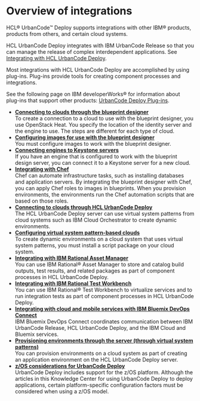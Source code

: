 # Overview of integrations

HCL® UrbanCode™ Deploy supports integrations with other IBM® products, products from others, and certain cloud systems.

HCL UrbanCode Deploy integrates with IBM UrbanCode Release so that you can manage the release of complex interdependent applications. See [Integrating with HCL UrbanCode Deploy](http://www-01.ibm.com/support/knowledgecenter/SS4GCC_6.1.1/com.ibm.urelease.doc/topics/installIntegrate_udeploy.html).

Most integrations with HCL UrbanCode Deploy are accomplished by using plug-ins. Plug-ins provide tools for creating component processes and integrations.

See the following page on IBM developerWorks® for information about plug-ins that support other products: [UrbanCode Deploy Plug-ins](https://developer.ibm.com/urbancode/plugins/ibm-urbancode-deploy).

-   **[Connecting to clouds through the blueprint designer](../../com.edt.doc/topics/security_cloud_connection.md)**  
To create a connection to a cloud to use with the blueprint designer, you use OpenStack Heat. You specify the location of the identity server and the engine to use. The steps are different for each type of cloud.
-   **[Configuring images for use with the blueprint designer](../../com.edt.doc/topics/cloud_connect_vm_requirements.md)**  
You must configure images to work with the blueprint designer.
-   **[Connecting engines to Keystone servers](../../com.udeploy.install.doc/topics/install_engine_new_keystone.md)**  
If you have an engine that is configured to work with the blueprint design server, you can connect it to a Keystone server for a new cloud.
-   **[Integrating with Chef](../../com.edt.doc/topics/integrate_chef.md)**  
Chef can automate infrastructure tasks, such as installing databases and application servers. By integrating the blueprint designer with Chef, you can apply Chef roles to images in blueprints. When you provision environments, the environments run the Chef automation scripts that are based on those roles.
-   **[Connecting to clouds through HCL UrbanCode Deploy](../topics/cloud_integrate_vsp_ov.md)**  
The HCL UrbanCode Deploy server can use virtual system patterns from cloud systems such as IBM Cloud Orchestrator to create dynamic environments.
-   **[Configuring virtual system pattern-based clouds](../../com.udeploy.install.doc/topics/cloud_configure.md)**  
To create dynamic environments on a cloud system that uses virtual system patterns, you must install a script package on your cloud system.
-   **[Integrating with IBM Rational Asset Manager](../topics/ramintegrat_cpt.md)**  
You can use IBM Rational® Asset Manager to store and catalog build outputs, test results, and related packages as part of component processes in HCL UrbanCode Deploy.
-   **[Integrating with IBM Rational Test Workbench](../topics/rtwintegrat_cpt.md)**  
You can use IBM Rational® Test Workbench to virtualize services and to run integration tests as part of component processes in HCL UrbanCode Deploy.
-   **[Integrating with cloud and mobile services with IBM Bluemix DevOps Connect](../topics/installIntegrate_UCR_cloud_cp.md)**  
IBM Bluemix DevOps Connect coordinates communication between IBM UrbanCode Release, HCL UrbanCode Deploy, and the IBM Cloud and Bluemix services.
-   **[Provisioning environments through the server \(through virtual system patterns\)](../topics/env_provision_vsp.md)**  
You can provision environments on a cloud system as part of creating an application environment on the HCL UrbanCode Deploy server.
-   **[z/OS considerations for UrbanCode Deploy](../topics/zos_ch.md)**  
UrbanCode Deploy includes support for the z/OS platform. Although the articles in this Knowledge Center for using UrbanCode Deploy to deploy applications, certain platform-specific configuration factors must be considered when using a z/OS model.

